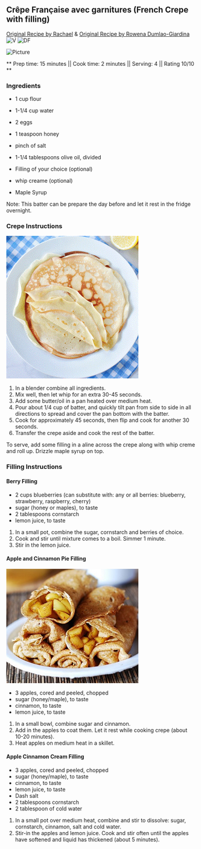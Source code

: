 ## Crêpe Française avec garnitures (French Crepe with filling)

[Original Recipe by Rachael](https://www.eazypeazymealz.com/dairy-free-crepes/) & [Original Recipe by Rowena Dumlao-Giardina](https://skinnyms.com/dairy-free-crepes/) 
![V](https://img.shields.io/badge/-Vegetarian-orange.svg)
![DF](https://img.shields.io/badge/-Dairy--free-blue.svg)

![Picture](../img/Link_to_picture)

** Prep time: 15 minutes || Cook time: 2 minutes || Serving: 4 || Rating 10/10 **

### Ingredients

- 1 cup flour
- 1-1/4 cup water
- 2 eggs
- 1 teaspoon honey
- pinch of salt
- 1-1/4 tablespoons olive oil, divided

- Filling of your choice (optional)
- whip creame (optional)
- Maple Syrup

Note: This batter can be prepare the day before and let it rest in the fridge overnight.

### Crepe Instructions

![Picture](../img/dairy_free_crepe.gif)

1. In a blender combine all ingredients.
2. Mix well, then let whip for an extra 30-45 seconds.
3. Add some butter/oil in a pan heated over medium heat.
4. Pour about 1/4 cup of batter, and quickly tilt pan from side to side in all directions to spread and cover the pan bottom with the batter.
5. Cook for approximately 45 seconds, then flip and cook for another 30 seconds.
6. Transfer the crepe aside and cook the rest of the batter. 

To serve, add some filling in a aline across the crepe along with whip creme and roll up. Drizzle maple syrup on top. 


### Filling Instructions

#### Berry Filling

- 2 cups blueberries (can substitute with: any or all berries: blueberry, strawberry, raspberry, cherry)
- sugar (honey or maples), to taste
- 2 tablespoons cornstarch
- lemon juice, to taste
	
1. In a small pot, combine the sugar, cornstarch and berries of choice.
2. Cook and stir until mixture comes to a boil. Simmer 1 minute. 
3. Stir in the lemon juice.
	
#### Apple and Cinnamon Pie Filling

![Picture](../img/apple_cinnamon_pie_crepe_filling.jpg)

- 3 apples, cored and peeled, chopped
- sugar (honey/maple), to taste
- cinnamon, to taste
- lemon juice, to taste

1. In a small bowl, combine sugar and cinnamon. 
2. Add in the apples to coat them. Let it rest while cooking crepe (about 10-20 minutes).
3. Heat apples on medium heat in a skillet. 

#### Apple Cinnamon Cream Filling
- 3 apples, cored and peeled, chopped
- sugar (honey/maple), to taste
- cinnamon, to taste
- lemon juice, to taste
- Dash salt 
- 2 tablespoons cornstarch
- 2 tablespoon of cold water

1. In a small pot over medium heat, combine and stir to dissolve: sugar, cornstarch, cinnamon, salt and cold water. 
3. Stir-in the apples and lemon juice. Cook and stir often until the apples have softened and liquid has thickened (about 5 minutes).
